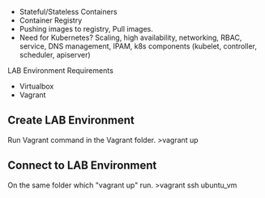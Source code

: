 - Stateful/Stateless Containers
- Container Registry
- Pushing images to registry, Pull images.
- Need for Kubernetes? Scaling, high availability, networking, RBAC, service, DNS management, IPAM, 
k8s components (kubelet, controller, scheduler, apiserver)

LAB Environment Requirements
- Virtualbox
- Vagrant

Create LAB Environment
------------

Run Vagrant command in the Vagrant folder.
        >vagrant up


Connect to LAB Environment
------------

On the same folder which "vagrant up" run.
        >vagrant ssh ubuntu_vm
